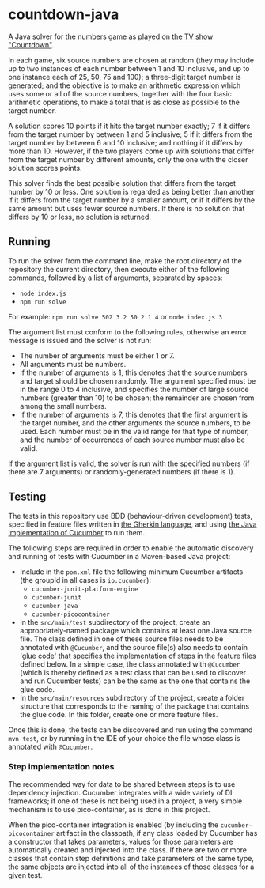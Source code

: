 # countdown-java

A Java solver for the numbers game as played on 
[the TV show "Countdown"](https://www.channel4.com/programmes/countdown).

In each game, six source numbers are chosen at random (they may include up to two instances
of each number between 1 and 10 inclusive, and up to one instance each of 25, 50, 75 and 100);
a three-digit target number is generated;
and the objective is to make an arithmetic expression which uses some or all of the
source numbers, together with the four basic arithmetic operations, to make a total that
is as close as possible to the target number. 

A solution scores 10 points if it hits the
target number exactly; 7 if it differs from the target number by between 1 and 5 inclusive;
5 if it differs from the target number by between 6 and 10 inclusive; and nothing if it
differs by more than 10. However, if the two players come up with solutions that
differ from the target number by different amounts, only the one with the closer solution
scores points.

This solver finds the best possible solution that differs from the target number by 10 or less.
One solution is regarded as being better than another if it differs from the target number by a 
smaller amount, or if it differs by the same amount but uses fewer source numbers. If there is 
no solution that differs by 10 or less, no solution is returned.

## Running

To run the solver from the command line, make the root directory of the repository the
current directory, then execute either of the following commands, followed
by a list of arguments, separated by spaces:
* `node index.js`
* `npm run solve`

For example: `npm run solve 502 3 2 50 2 1 4` or `node index.js 3`

The argument list must conform to the following rules, otherwise an error message is issued
and the solver is not run:
* The number of arguments must be either 1 or 7.
* All arguments must be numbers.
* If the number of arguments is 1, this denotes that the source numbers and target should be chosen
randomly. The argument specified must be in the range 0 to 4 inclusive, and specifies the number of 
large source numbers (greater than 10) to be chosen; the remainder are chosen from among the small
numbers.
* If the number of arguments is 7, this denotes that the first argument is the target number, and the
other arguments the source numbers, to be used. Each number must be in the valid range for that type
of number, and the number of occurrences of each source number must also be valid.

If the argument list is valid, the solver is run with the specified numbers (if there are 7 arguments)
or randomly-generated numbers (if there is 1).

## Testing

The tests in this repository use BDD (behaviour-driven development) tests, specified in feature
files written in [the Gherkin language](https://cucumber.io/docs/gherkin/reference/), and using 
[the Java implementation of Cucumber](https://github.com/cucumber/cucumber-jvm) to run them.

The following steps are required in order to enable the automatic discovery and running of
tests with Cucumber in a Maven-based Java project:
* Include in the `pom.xml` file the following minimum Cucumber artifacts (the groupId in all cases
is `io.cucumber`):
   * `cucumber-junit-platform-engine`
   * `cucumber-junit`
   * `cucumber-java`
   * `cucumber-picocontainer`
* In the `src/main/test` subdirectory of the project, create an appropriately-named package which
contains at least one Java source file. The class defined in one of these source files needs to be annotated
with `@Cucumber`, and the source file(s) also needs to contain 'glue code' that specifies the implementation of steps in the feature files defined below. In a simple case, the class annotated with 
`@Cucumber` (which is thereby defined as a test class that can be used to discover and run Cucumber
tests) can be the same as the one that contains the glue code.
* In the `src/main/resources` subdirectory of the project, create a folder structure that corresponds
to the naming of the package that contains the glue code. In this folder, create one or more feature files.

Once this is done, the tests can be discovered and run using the command `mvn test`, or by running
in the IDE of your choice the file whose class is annotated with `@Cucumber`.

### Step implementation notes

The recommended way for data to be shared between steps is to use dependency injection. Cucumber integrates with a wide variety of DI frameworks; if one of these is not being used in a project, a very simple
mechanism is to use pico-container, as is done in this project.

When the pico-container integration is enabled (by including the `cucumber-picocontainer` artifact
in the classpath, if any class loaded by Cucumber has a constructor that takes parameters, values for those
parameters are automatically created and injected into the class. If there are two or more classes that 
contain step definitions and take parameters of the same type, the same objects are injected into all of the 
instances of those classes for a given test.
